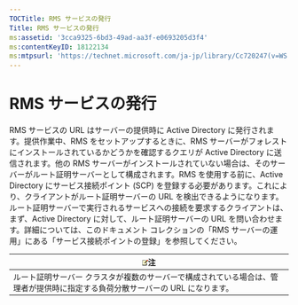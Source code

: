 ```yaml
---
TOCTitle: RMS サービスの発行
Title: RMS サービスの発行
ms:assetid: '3cca9325-6bd3-49ad-aa3f-e0693205d3f4'
ms:contentKeyID: 18122134
ms:mtpsurl: 'https://technet.microsoft.com/ja-jp/library/Cc720247(v=WS.10)'
---
```


RMS サービスの発行
==================

RMS サービスの URL はサーバーの提供時に Active Directory に発行されます。提供作業中、RMS をセットアップするときに、RMS サーバーがフォレストにインストールされているかどうかを確認するクエリが Active Directory に送信されます。他の RMS サーバーがインストールされていない場合は、そのサーバーがルート証明サーバーとして構成されます。RMS を使用する前に、Active Directory にサービス接続ポイント (SCP) を登録する必要があります。これにより、クライアントがルート証明サーバーの URL を検出できるようになります。ルート証明サーバーで実行されるサービスへの接続を要求するクライアントは、まず、Active Directory に対して、ルート証明サーバーの URL を問い合わせます。詳細については、このドキュメント コレクションの「RMS サーバーの運用」にある「サービス接続ポイントの登録」を参照してください。

| ![](images/Cc720247.note(WS.10).gif)注                                                            |
|--------------------------------------------------------------------------------------------------------------------------------|
| ルート証明サーバー クラスタが複数のサーバーで構成されている場合は、管理者が提供時に指定する負荷分散サーバーの URL になります。 |
